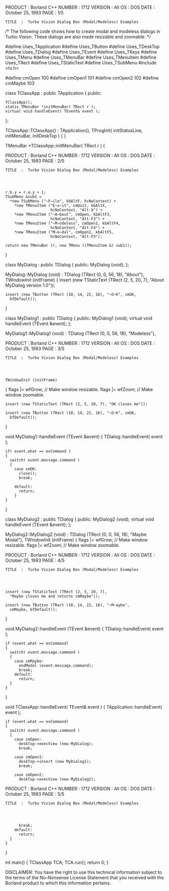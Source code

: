 






  PRODUCT  :  Borland C++                           NUMBER  :  1712
  VERSION  :  All
       OS  :  DOS
     DATE  :  October 25, 1993                         PAGE  :  1/5

    TITLE  :  Turbo Vision Dialog Box (Modal/Modeless) Examples




  /*
    The following code shows how to create modal and modeless
    dialogs in Turbo Vision.  These dialogs are also made
    resizable and zoomable.
  */

  #define Uses_TApplication
  #define Uses_TButton
  #define Uses_TDeskTop
  #define Uses_TDialog
  #define Uses_TEvent
  #define Uses_TKeys
  #define Uses_TMenu
  #define Uses_TMenuBar
  #define Uses_TMenuItem
  #define Uses_TRect
  #define Uses_TStaticText
  #define Uses_TSubMenu
  #include <tv.h>

  #define cmOpen  100
  #define cmOpen1 101
  #define cmOpen2 102
  #define cmMaybe 103


  class TClassApp : public TApplication
  {
  public:

    TClassApp();
    static TMenuBar *initMenuBar( TRect r );
    virtual void handleEvent( TEvent& event );
  };

  TClassApp::TClassApp() :
    TApplication(),
    TProgInit( initStatusLine, initMenuBar, initDeskTop )
  {
  }

  TMenuBar *TClassApp::initMenuBar( TRect r )
  {













  PRODUCT  :  Borland C++                           NUMBER  :  1712
  VERSION  :  All
       OS  :  DOS
     DATE  :  October 25, 1993                         PAGE  :  2/5

    TITLE  :  Turbo Vision Dialog Box (Modal/Modeless) Examples




    r.b.y = r.a.y + 1;
    TSubMenu &sub1 =
      *new TSubMenu ("~F~ile", kbAltF, hcNoContext) +
        *new TMenuItem ("E~x~it", cmQuit, kbAltX,
                        hcNoContext, "Alt-X") +
        *new TMenuItem ("~A~bout", cmOpen, kbAltF3,
                        hcNoContext, "Alt-F3") +
        *new TMenuItem ("~M~odeless", cmOpen1, kbAltF4,
                        hcNoContext, "Alt-F4") +
        *new TMenuItem ("M~o~dal", cmOpen2, kbAltF5,
                        hcNoContext, "Alt-F5");

    return new TMenuBar (r, new TMenu ((TMenuItem &) sub1));
  }


  class MyDialog  : public TDialog
  {
  public:
    MyDialog (void);
  };

  MyDialog::MyDialog (void) :
    TDialog (TRect (0, 0, 56, 18), "About"),
    TWindowInit (initFrame)
  {
    insert (new TStaticText (TRect (2, 5, 20, 7),
      "About MyDialog version 1.0"));

    insert (new TButton (TRect (10, 14, 22, 16), "~O~K", cmOK,
      bfDefault));
  }


  class MyDialog1 : public TDialog
  {
  public:
    MyDialog1 (void);
    virtual void handleEvent (TEvent &event);
  };

  MyDialog1::MyDialog1 (void) :
    TDialog (TRect (0, 0, 56, 18), "Modeless"),













  PRODUCT  :  Borland C++                           NUMBER  :  1712
  VERSION  :  All
       OS  :  DOS
     DATE  :  October 25, 1993                         PAGE  :  3/5

    TITLE  :  Turbo Vision Dialog Box (Modal/Modeless) Examples




    TWindowInit (initFrame)
  {
    flags |= wfGrow;  // Make window resizable.
    flags |= wfZoom;  // Make window zoomable.

    insert (new TStaticText (TRect (2, 5, 20, 7), "OK closes me"));

    insert (new TButton (TRect (10, 14, 22, 16), "~O~K", cmOK,
      bfDefault));
  }

  void MyDialog1::handleEvent (TEvent &event)
  {
    TDialog::handleEvent( event );

    if( event.what == evCommand )
    {
      switch( event.message.command )
      {
        case cmOK:
          close();
          break;

        default:
          return;
        }
    }
  }


  class MyDialog2 : public TDialog
  {
  public:
    MyDialog2 (void);
    virtual void handleEvent (TEvent &event);
  };

  MyDialog2::MyDialog2 (void) :
    TDialog (TRect (0, 0, 56, 18), "Maybe Modal"),
    TWindowInit (initFrame)
  {
    flags |= wfGrow;  // Make window resizable.
    flags |= wfZoom;  // Make window zoomable.













  PRODUCT  :  Borland C++                           NUMBER  :  1712
  VERSION  :  All
       OS  :  DOS
     DATE  :  October 25, 1993                         PAGE  :  4/5

    TITLE  :  Turbo Vision Dialog Box (Modal/Modeless) Examples




    insert (new TStaticText (TRect (2, 5, 20, 7),
      "Maybe closes me and returns cmMaybe"));

    insert (new TButton (TRect (10, 14, 22, 16), "~M~aybe",
      cmMaybe, bfDefault));
  }

  void MyDialog2::handleEvent (TEvent &event)
  {
    TDialog::handleEvent( event );

    if (event.what == evCommand)
    {
      switch( event.message.command )
      {
        case cmMaybe:
          endModal (event.message.command);
          break;
        default:
          return;
      }
    }
  }


  void TClassApp::handleEvent( TEvent& event )
  {
    TApplication::handleEvent( event );

    if (event.what == evCommand)
    {
      switch( event.message.command )
      {
        case cmOpen:
          deskTop->execView (new MyDialog);
          break;

        case cmOpen1:
          deskTop->insert (new MyDialog1);
          break;

        case cmOpen2:
          deskTop->execView (new MyDialog2);













  PRODUCT  :  Borland C++                           NUMBER  :  1712
  VERSION  :  All
       OS  :  DOS
     DATE  :  October 25, 1993                         PAGE  :  5/5

    TITLE  :  Turbo Vision Dialog Box (Modal/Modeless) Examples




          break;
        default:
          return;
      }
    }
  }


  int main()
  {
    TClassApp TCA;
    TCA.run();
    return 0;
  }


  DISCLAIMER: You have the right to use this technical information
  subject to the terms of the No-Nonsense License Statement that
  you received with the Borland product to which this information
  pertains.





























